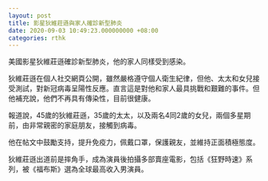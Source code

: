 ```yaml
---
layout: post
title: 影星狄維莊遜與家人確診新型肺炎
date: 2020-09-03 10:49:23.000000000 +08:00
categories: rthk
---
```


美國影星狄維莊遜確診新型肺炎，他的家人同樣受到感染。

狄維莊遜在個人社交網頁公開，雖然嚴格遵守個人衛生紀律，但他、太太和女兒接受測試，對新冠病毒呈陽性反應。直言這是對他和家人最具挑戰和艱難的事件。但他補充說，他們不再具有傳染性，目前很健康。

報道說，45歲的狄維莊遜，35歲的太太，以及兩名4同2歲的女兒，兩個多星期前，由非常親密的家庭朋友，接觸到病毒。

他在帖文中鼓勵支持，提升免疫力，佩戴口罩，保護親友，並維持正面積極態度。

狄維莊遜出道前是摔角手，成為演員後拍攝多部賣座電影，包括《狂野時速》系列，被《福布斯》選為全球最高收入男演員。
